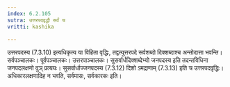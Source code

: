 ```yaml
---
index: 6.2.105
sutra: उत्तरपदवृद्धौ सर्वं च
vritti: kashika

---
```

उत्तरपदस्य (7.3.10) इत्यधिकृत्य या विहिता वृद्धिः, तद्वत्युत्तरपदे सर्वशब्दो दिक्शब्दाश्च अन्तोदात्ता भवन्ति। सर्वपञ्चालकः। पूर्वपञ्चालकः। उत्तरपाञ्चालकः। सुसर्वार्धदिक्शब्देभ्यो जनपदस्य इति तदन्तविधिना जनपदलक्षणो वुञ् प्रत्ययः। सुसर्वार्धाज्जनपदस्य (7.3.12) दिशो ऽमद्राणाम् (7.3.13) इति च उत्तरपदवृद्धिः। अधिकारलक्षणादिह न भवति, सर्वमासः, सर्वकारकः इति।